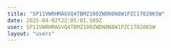 ```yaml
---
title: "SP11VWRHMAGVQ4TBMZ100ZWDN0N8W1PZC17028KSW"
date: 2025-04-02T22:05:01.589Z
user: SP11VWRHMAGVQ4TBMZ100ZWDN0N8W1PZC17028KSW
layout: "users"
---
```

    